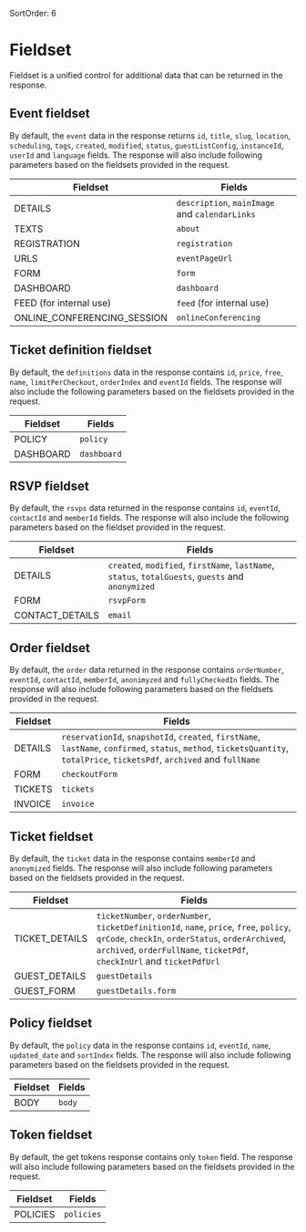 SortOrder: 6
# Fieldset

Fieldset is a unified control for additional data that can be returned in the response. 

## Event fieldset

By default, the `event` data in the response returns `id`, `title`, `slug`, `location`, `scheduling`, `tags`, `created`, `modified`, `status`, `guestListConfig`, `instanceId`, `userId` and `language` fields. 
The response will also include following parameters based on the fieldsets provided in the request.


 | Fieldset                    | Fields                                         |
 |-----------------------------|------------------------------------------------|
 | DETAILS                     | `description`, `mainImage` and `calendarLinks` |
 | TEXTS                       | `about`                                        |
 | REGISTRATION                | `registration`                                 |
 | URLS                        | `eventPageUrl`                                 |
 | FORM                        | `form`                                         |
 | DASHBOARD                   | `dashboard`                                    |
 | FEED (for internal use)     | `feed` (for internal use)                      |
 | ONLINE_CONFERENCING_SESSION | `onlineConferencing`                           |
 
## Ticket definition fieldset
 
By default, the `definitions` data in the response contains `id`, `price`, `free`, `name`, `limitPerCheckout`, `orderIndex` and `eventId` fields. 
The response will also include the following parameters based on the fieldsets provided in the request.
 
 | Fieldset     | Fields        |
 |--------------|---------------|
 | POLICY       | `policy`      |
 | DASHBOARD    | `dashboard`   |


## RSVP fieldset

By default, the `rsvps` data returned in the response contains `id`, `eventId`, `contactId` and `memberId` fields. 
The response will also include the following parameters based on the fieldset provided in the request.

 | Fieldset         | Fields                                                                                             |
 |------------------|----------------------------------------------------------------------------------------------------|
 | DETAILS          | `created`, `modified`, `firstName`, `lastName`, `status`, `totalGuests`, `guests` and `anonymized` |
 | FORM             | `rsvpForm`                                                                                         |
 | CONTACT_DETAILS  | `email`                                                                                            |

## Order fieldset

By default, the `order` data returned in the response contains `orderNumber`, `eventId`, `contactId`, `memberId`, `anonimyzed` and `fullyCheckedIn` fields. 
The response will also include following parameters based on the fieldsets provided in the request.

 | Fieldset      | Fields                                                                                                                                                                       |
 |---------------|------------------------------------------------------------------------------------------------------------------------------------------------------------------------------|
 | DETAILS       | `reservationId`, `snapshotId`, `created`, `firstName`, `lastName`, `confirmed`, `status`, `method`, `ticketsQuantity`, `totalPrice`, `ticketsPdf`, `archived` and `fullName` |
 | FORM          | `checkoutForm`                                                                                                                                                               |
 | TICKETS       | `tickets`                                                                                                                                                                    |
 | INVOICE       | `invoice`                                                                                                                                                                    |

## Ticket fieldset

By default, the `ticket` data in the response contains `memberId` and `anonymized` fields. 
The response will also include following parameters based on the fieldsets provided in the request.

 | Fieldset         | Fields                                                                                                                                                                                                                  |
 |------------------|-------------------------------------------------------------------------------------------------------------------------------------------------------------------------------------------------------------------------|
 | TICKET_DETAILS   | `ticketNumber`, `orderNumber`, `ticketDefinitionId`, `name`, `price`, `free`, `policy`, `qrCode`, `checkIn`, `orderStatus`, `orderArchived`, `archived`, `orderFullName`, `ticketPdf`, `checkInUrl`  and `ticketPdfUrl` |
 | GUEST_DETAILS    | `guestDetails`                                                                                                                                                                                                          |
 | GUEST_FORM       | `guestDetails.form`                                                                                                                                                                                                     |

## Policy fieldset

By default, the `policy` data in the response contains `id`, `eventId`, `name`, `updated_date` and `sortIndex` fields. 
The response will also include following parameters based on the fieldsets provided in the request.

 | Fieldset         | Fields                         |
 |------------------|--------------------------------|
 | BODY             | `body`                         |

## Token fieldset

By default, the get tokens response contains only `token` field. 
The response will also include following parameters based on the fieldsets provided in the request.

 | Fieldset         | Fields                         |
 |------------------|--------------------------------|
 | POLICIES         | `policies`                     |
